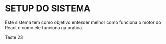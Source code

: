 # SETUP DO SISTEMA

Este sistema tem como objetivo entender melhor como funciona o motor do React e como ele funciona na prática.
 
 Teste 23